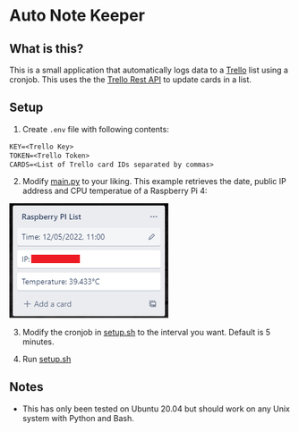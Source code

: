 # Auto Note Keeper

## What is this?

This is a small application that automatically logs data to a [Trello](https://trello.com/) list using a cronjob. This uses the the [Trello Rest API](https://developer.atlassian.com/cloud/trello/rest/) to update cards in a list.

## Setup

1. Create `.env` file with following contents:
```env
KEY=<Trello Key>
TOKEN=<Trello Token>
CARDS=<List of Trello card IDs separated by commas>
```

2. Modify [main.py](main.py) to your liking. This example retrieves the date, public IP address and CPU temperatue of a Raspberry Pi 4: 

![example_list](./images/example_list.png)

3. Modify the cronjob in [setup.sh](setup.sh) to the interval you want. Default is 5 minutes.

4. Run [setup.sh](setup.sh)

## Notes

- This has only been tested on Ubuntu 20.04 but should work on any Unix system with Python and Bash.

